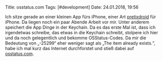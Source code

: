 Title: osstatus.com
Tags: [#development]
Date: 24.01.2018, 19:56

Ich sitze gerade an einer kleinen App fürs iPhone, einer Art [pretixdroid](https://play.google.com/store/apps/details?id=eu.pretix.pretixdroid&hl=de) für iPhone. Da liegen noch ein paar Abende Arbeit vor mir. Unter anderem speichert die App Dinge in der Keychain. Da es das erste Mal ist, dass ich irgendetwas schreibe, das etwas in die Keychain schreibt, stolpere ich hier und da noch gelegentlich und bekomme OSStatus-Codes. Da mir die Bedeutung von „-25299“ eher weniger sagt als „The item already exists.“, habe ich mal kurz das Internet durchforstet und stieß dabei auf [osstatus.com](https://www.osstatus.com).